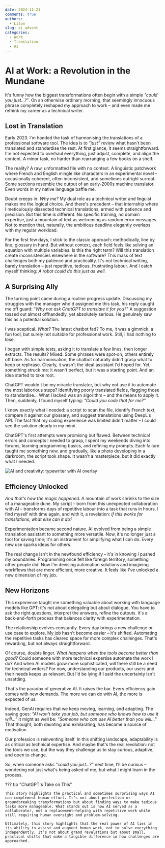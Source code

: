 ```yaml
---
date: 2024-11-21
comments: true
authors:
  - Lilon
slug: ai_advent
categories:
  - Work
  - Translation
  - AI
---
```


# AI at Work: a Revolution in the Mundane

It's funny how the biggest transformations often begin with a simple *"could you just...?"*. On an otherwise ordinary morning, that seemingly innocuous phrase completely reshaped my approach to work – and even made me rethink my career as a technical writer.

<!-- more -->

## Lost in Translation

Early 2023. I'm handed the task of harmonising the translations of a professional software tool. The idea is to *"just"* review what hasn't been translated and standardise the rest. At first glance, it seems straightforward. I'm not expected to overhaul everything, just adjust, complete, and align the content. A minor task, no harder than rearranging a few books on a shelf.

The reality? A raw, unformatted file with no context. A linguistic patchwork where French and English mingle like characters in an experimental novel – occasionally coherent, often inconsistent, and sometimes outright surreal. Some sections resemble the output of an early-2000s machine translator. Even words in my native language baffle me.

Doubt creeps in. *Why me?* My dual role as a technical writer and linguist makes me the logical choice. And there's precedent – that internship where I meticulously dissected technical translations, armed with patience and precision. But this time is different. No specific training, no domain expertise, just a mountain of text as welcoming as random error messages. Not to mention that, naturally, the ambitious deadline elegantly overlaps with my regular workload.

For the first few days, I stick to the classic approach: methodically, line by line, glossary in hand. But without context, each field feels like solving an equation with multiple variables. Is this the right term? Will this translation create inconsistencies elsewhere in the software? This mass of text challenges both my patience and practicality. It's not technical writing, barely translation – just repetitive, tedious, frustrating labour. And I catch myself thinking: *A robot could do this just as well.*

## A Surprising Ally

The turning point came during a routine progress update. Discussing my struggles with the manager who'd assigned me this task, his reply caught me off guard: *"Why not ask ChatGPT to translate it for you?"* A suggestion tossed out almost offhandedly, yet absolutely serious. He genuinely saw this as a potential solution.

I was sceptical. *What?* The latest chatbot fad? To me, it was a gimmick, a fun tool, but surely not suitable for professional work. Still, I had nothing to lose.

I began with simple tests, asking it to translate a few lines, then longer extracts. The results? Mixed. Some phrases were spot-on, others entirely off base. As for harmonisation, the chatbot naturally didn't grasp what to keep or rephrase. Clearly, it wasn't the ideal assistant I'd hoped for. Yet, something struck me: it wasn't perfect, but it was a starting point. And an idea started to take root.

ChatGPT wouldn't be my miracle translator, but why not use it to automate the most laborious steps? Identifying poorly translated fields, flagging those to standardise... What I lacked was an algorithm – and the means to apply it. Then, suddenly, I found myself typing: *"Could you code that for me?"*

I knew exactly what I needed: a script to scan the file, identify French text, compare it against our glossary, and suggest translations using DeepL's API. The fact that my coding experience was limited didn't matter – I could see the solution clearly in my mind.

ChatGPT's first attempts were promising but flawed. Between technical errors and concepts I needed to grasp, I spent my weekends diving into forums, learning programming basics, and refining my prompts. Each failure taught me something new, and gradually, like a photo developing in a darkroom, the script took shape. It wasn't a masterpiece, but it did exactly what I needed.

![AI and creativity: typewriter with AI overlay](https://images-wixmp-ed30a86b8c4ca887773594c2.wixmp.com/f/09c917d0-f5ca-4b29-a706-5e3ed5489e13/dilk84k-5ac52eb8-b77c-4daa-9288-d229b512d53e.jpg/v1/fill/w_1280,h_962,q_75,strp/evolving_creativity__an_ai_doodle_by_li__lon_dilk84k-fullview.jpg?token=eyJ0eXAiOiJKV1QiLCJhbGciOiJIUzI1NiJ9.eyJzdWIiOiJ1cm46YXBwOjdlMGQxODg5ODIyNjQzNzNhNWYwZDQxNWVhMGQyNmUwIiwiaXNzIjoidXJuOmFwcDo3ZTBkMTg4OTgyMjY0MzczYTVmMGQ0MTVlYTBkMjZlMCIsIm9iaiI6W1t7ImhlaWdodCI6Ijw9OTYyIiwicGF0aCI6IlwvZlwvMDljOTE3ZDAtZjVjYS00YjI5LWE3MDYtNWUzZWQ1NDg5ZTEzXC9kaWxrODRrLTVhYzUyZWI4LWI3N2MtNGRhYS05Mjg4LWQyMjliNTEyZDUzZS5qcGciLCJ3aWR0aCI6Ijw9MTI4MCJ9XV0sImF1ZCI6WyJ1cm46c2VydmljZTppbWFnZS5vcGVyYXRpb25zIl19.K_bY8dDZNEFmymZKPxri6ghFU9Ya1zMJ_ULv1IMr6MM)

## Efficiency Unlocked

*And that's how the magic happened.* A mountain of work shrinks to the size of a manageable dune. My script – born from this unexpected collaboration with AI – transforms days of repetitive labour into a task that runs in hours. I find myself with time again, and with it, a revelation: *if this works for translations, what else can it do?*

Experimentation became second nature. AI evolved from being a simple translation assistant to something more versatile. Now, it's no longer just a tool for saving time; it's an instrument for amplifying what I can do. Every new use sparks ideas for others.

The real change isn't in the newfound efficiency – it's in knowing I pushed my boundaries. Programming once felt like foreign territory, something other people did. Now I'm devising automation solutions and imagining workflows that are more efficient, more creative. It feels like I've unlocked a new dimension of my job.

## New Horizons

This experience taught me something valuable about working with language models like GPT: it's not about delegating but about dialogue. You have to ask the right questions, interpret the answers, refine the outputs. It's a back-and-forth process that balances clarity with experimentation.

The relationship evolves constantly. Every day brings a new challenge or use case to explore. My job hasn't become easier – it's shifted. Automating the repetitive tasks has cleared space for more complex challenges. That's rewarding, but not always straightforward.

Of course, doubts linger. *What happens when the tools become better than good?* Could someone with more technical expertise automate the work I do? And when AI models grow more sophisticated, will there still be a need for technical writers? For now, understanding our products, our users and their needs keeps us relevant. But I'd be lying if I said the uncertainty isn't unsettling.

That's the paradox of generative AI. It raises the bar. Every efficiency gain comes with new demands. The more we can do with AI, the more is expected of us.

Indeed, GenAI requires that we keep moving, learning, and adapting. The saying goes: *"AI won't take your job, but someone who knows how to use it will..."* It might as well be: *"Someone who can use AI better than you will..."* That thought, both daunting and exhilarating, has become a source of motivation.

Our profession is reinventing itself. In this shifting landscape, adaptability is as critical as technical expertise. And maybe that's the real revolution: not the tools we use, but the way they challenge us to stay curious, adaptive, and open to change.

So, when someone asks *"could you just...?"* next time, I'll be curious – wondering not just what's being asked of me, but what I might learn in the process.

??? tip "ChatGPT's Take on This"

    This story highlights the practical and sometimes surprising ways AI can complement human effort. It’s not about perfection or groundbreaking transformations but about finding ways to make tedious tasks more manageable. What stands out is how AI served as a collaborator, not a replacement—helping with repetitive work while still requiring human oversight and problem-solving.
    
    Ultimately, this story highlights that the real power of AI lies in its ability to assist and augment human work, not to solve everything independently. It’s not about grand revelations but about small, practical shifts that make a tangible difference in how challenges are approached.
